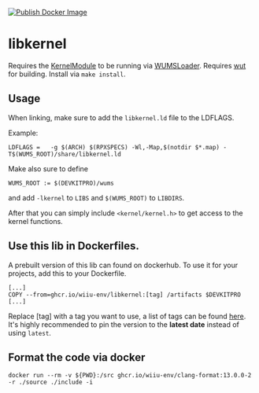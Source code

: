 [![Publish Docker Image](https://github.com/wiiu-env/libkernel/actions/workflows/push_image.yml/badge.svg)](https://github.com/wiiu-env/libkernel/actions/workflows/push_image.yml)

# libkernel
Requires the [KernelModule](https://github.com/wiiu-env/KernelModule) to be running via [WUMSLoader](https://github.com/wiiu-env/WUMSLoader).
Requires [wut](https://github.com/devkitPro/wut) for building.
Install via `make install`.

## Usage
When linking, make sure to add the `libkernel.ld` file to the LDFLAGS.

Example:
```
LDFLAGS	=	-g $(ARCH) $(RPXSPECS) -Wl,-Map,$(notdir $*.map) -T$(WUMS_ROOT)/share/libkernel.ld
```

Make also sure to define 
```
WUMS_ROOT := $(DEVKITPRO)/wums
```
and add `-lkernel` to `LIBS` and `$(WUMS_ROOT)` to `LIBDIRS`.

After that you can simply include `<kernel/kernel.h>` to get access to the kernel functions.

## Use this lib in Dockerfiles.
A prebuilt version of this lib can found on dockerhub. To use it for your projects, add this to your Dockerfile.
```
[...]
COPY --from=ghcr.io/wiiu-env/libkernel:[tag] /artifacts $DEVKITPRO
[...]
```
Replace [tag] with a tag you want to use, a list of tags can be found [here](https://github.com/wiiu-env/libkernel/pkgs/container/libkernel/versions). 
It's highly recommended to pin the version to the **latest date** instead of using `latest`.

## Format the code via docker

`docker run --rm -v ${PWD}:/src ghcr.io/wiiu-env/clang-format:13.0.0-2 -r ./source ./include -i`